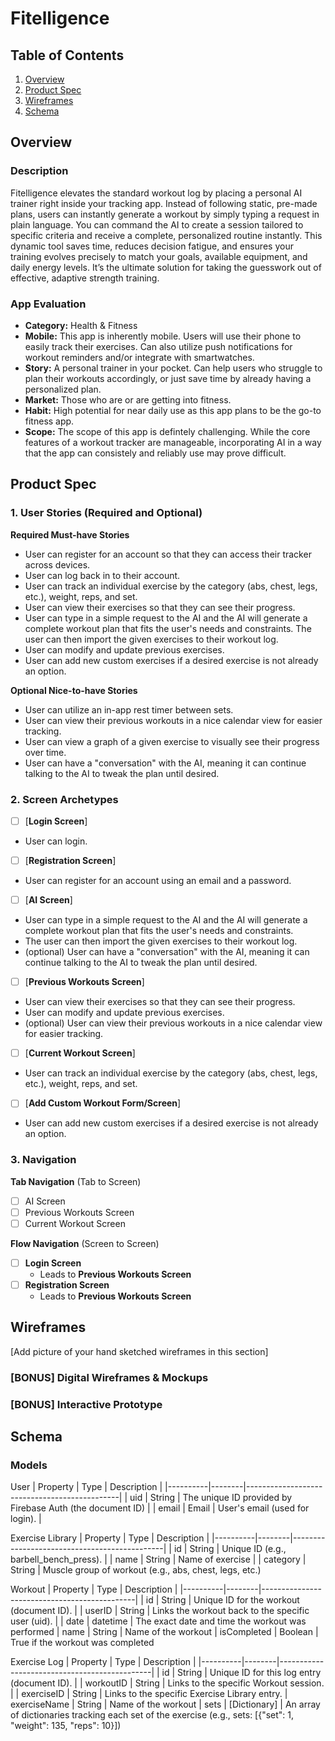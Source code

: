# Fitelligence

## Table of Contents

1. [Overview](#Overview)
2. [Product Spec](#Product-Spec)
3. [Wireframes](#Wireframes)
4. [Schema](#Schema)

## Overview

### Description

Fitelligence elevates the standard workout log by placing a personal AI trainer right inside your tracking app. Instead of following static, pre-made plans, users can instantly generate a workout by simply typing a request in plain language. You can command the AI to create a session tailored to specific criteria and receive a complete, personalized routine instantly. This dynamic tool saves time, reduces decision fatigue, and ensures your training evolves precisely to match your goals, available equipment, and daily energy levels. It’s the ultimate solution for taking the guesswork out of effective, adaptive strength training.

### App Evaluation
- **Category:** Health & Fitness
- **Mobile:** This app is inherently mobile. Users will use their phone to easily track their exercises. Can also utilize push notifications for workout reminders and/or integrate with smartwatches.
- **Story:**  A personal trainer in your pocket. Can help users who struggle to plan their workouts accordingly, or just save time by already having a personalized plan.
- **Market:**  Those who are or are getting into fitness.
- **Habit:**  High potential for near daily use as this app plans to be the go-to fitness app.
- **Scope:** The scope of this app is defintely challenging. While the core features of a workout tracker are manageable, incorporating AI in a way that the app can consistely and reliably use may prove difficult.

## Product Spec

### 1. User Stories (Required and Optional)

**Required Must-have Stories**

* User can register for an account so that they can access their tracker across devices.
* User can log back in to their account.
* User can track an individual exercise by the category (abs, chest, legs, etc.), weight, reps, and set. 
* User can view their exercises so that they can see their progress. 
* User can type in a simple request to the AI and the AI will generate a complete workout plan that fits the user's needs and constraints. The user can then import the given exercises to their workout log. 
* User can modify and update previous exercises. 
* User can add new custom exercises if a desired exercise is not already an option.

**Optional Nice-to-have Stories**

* User can utilize an in-app rest timer between sets.
* User can view their previous workouts in a nice calendar view for easier tracking.
* User can view a graph of a given exercise to visually see their progress over time. 
* User can have a "conversation" with the AI, meaning it can continue talking to the AI to tweak the plan until desired. 

### 2. Screen Archetypes

- [ ] [**Login Screen**]
* User can login.
- [ ] [**Registration Screen**]
* User can register for an account using an email and a password.
- [ ] [**AI Screen**]
* User can type in a simple request to the AI and the AI will generate a complete workout plan that fits the user's needs and constraints.
* The user can then import the given exercises to their workout log.
* (optional) User can have a "conversation" with the AI, meaning it can continue talking to the AI to tweak the plan until desired.
- [ ] [**Previous Workouts Screen**]
* User can view their exercises so that they can see their progress. 
* User can modify and update previous exercises. 
* (optional) User can view their previous workouts in a nice calendar view for easier tracking.
- [ ] [**Current Workout Screen**]
* User can track an individual exercise by the category (abs, chest, legs, etc.), weight, reps, and set. 
- [ ] [**Add Custom Workout Form/Screen**]
* User can add new custom exercises if a desired exercise is not already an option. 
### 3. Navigation

**Tab Navigation** (Tab to Screen)


- [ ] AI Screen
- [ ] Previous Workouts Screen
- [ ] Current Workout Screen

**Flow Navigation** (Screen to Screen)

- [ ] **Login Screen**
  * Leads to **Previous Workouts Screen**
- [ ] **Registration Screen**
  * Leads to **Previous Workouts Screen**


## Wireframes

[Add picture of your hand sketched wireframes in this section]

### [BONUS] Digital Wireframes & Mockups

### [BONUS] Interactive Prototype

## Schema 


### Models

User
| Property | Type   | Description                                  |
|----------|--------|----------------------------------------------|
| uid | String | The unique ID provided by Firebase Auth (the document ID)   |
| email | Email | User's email (used for login).      |

Exercise Library
| Property | Type   | Description                                  |
|----------|--------|----------------------------------------------|
| id | String | Unique ID (e.g., barbell_bench_press).   |
| name | String | Name of exercise      |
| category      | String    | Muscle group of workout (e.g., abs, chest, legs, etc.)

Workout
| Property | Type   | Description                                  |
|----------|--------|----------------------------------------------|
| id | String | Unique ID for the workout (document ID).   |
| userID | String | Links the workout back to the specific user (uid).     |
| date      | datetime    | The exact date and time the workout was performed
| name      | String    | Name of the workout
| isCompleted      | Boolean    | True if the workout was completed

Exercise Log
| Property | Type   | Description                                  |
|----------|--------|----------------------------------------------|
| id | String | Unique ID for this log entry (document ID).   |
| workoutID | String | Links to the specific Workout session.     |
| exerciseID      | String    | Links to the specific Exercise Library entry.
| exerciseName      | String    | Name of the workout
| sets      | [Dictionary]    | An array of dictionaries tracking each set of the exercise (e.g., sets: [{"set": 1, "weight": 135, "reps": 10}])



